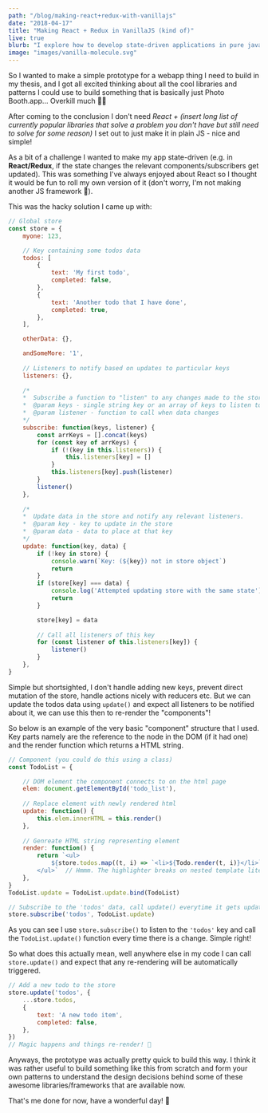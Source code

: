 ```yaml
---
path: "/blog/making-react+redux-with-vanillajs"
date: "2018-04-17"
title: "Making React + Redux in VanillaJS (kind of)"
live: true
blurb: "I explore how to develop state-driven applications in pure javascript taking some inspiration from React components and Redux stores."
image: "images/vanilla-molecule.svg"
---
```


So I wanted to make a simple prototype for a webapp thing I need to build in my thesis, and I got all excited thinking about all the cool libraries and patterns I could use to build something that is basically just Photo Booth.app... Overkill much 🤦‍♀️

After coming to the conclusion I don't need _React + (insert long list of currently popular libraries that solve a problem you don't have but still need to solve for some reason)_ I set out to just make it in plain JS - nice and simple!

As a bit of a challenge I wanted to make my app state-driven (e.g. in __React/Redux__, if the state changes the relevant components/subscribers get updated). This was something I've always enjoyed about React so I thought it would be fun to roll my own version of it (don't worry, I'm not making another JS framework 😬).

This was the hacky solution I came up with:

```js
// Global store
const store = {
	myone: 123,

	// Key containing some todos data
	todos: [
		{
			text: 'My first todo',
			completed: false,
		},
		{
			text: 'Another todo that I have done',
			completed: true,
		},
	],

	otherData: {},

	andSomeMore: '1',
	
	// Listeners to notify based on updates to particular keys
	listeners: {},
	
	/*
	*  Subscribe a function to "listen" to any changes made to the store[key] data
	*  @param keys - single string key or an array of keys to listen to
	*  @param listener - function to call when data changes
	*/
	subscribe: function(keys, listener) {
		const arrKeys = [].concat(keys)
		for (const key of arrKeys) {
			if (!(key in this.listeners)) {
				this.listeners[key] = []
			}
			this.listeners[key].push(listener)
		}
		listener()
	},
	
	/*
	*  Update data in the store and notify any relevant listeners.
	*  @param key - key to update in the store
	*  @param data - data to place at that key
	*/
	update: function(key, data) {
		if (!key in store) {
			console.warn(`Key: (${key}) not in store object`)
			return
		}
		if (store[key] === data) {
			console.log('Attempted updating store with the same state')
			return
		}

		store[key] = data
	
		// Call all listeners of this key
		for (const listener of this.listeners[key]) {
			listener()
		}
	},
}
```

Simple but shortsighted, I don't handle adding new keys, prevent direct mutation of the store, handle actions nicely with reducers etc. But we can update the todos data using `update()` and expect all listeners to be notified about it, we can use this then to re-render the "components"!

So below is an example of the very basic "component" structure that I used. Key parts namely are the reference to the node in the DOM (if it had one) and the render function which returns a HTML string.

```js
// Component (you could do this using a class)
const TodoList = {

	// DOM element the component connects to on the html page
	elem: document.getElementById('todo_list'),
	
	// Replace element with newly rendered html
	update: function() {
		this.elem.innerHTML = this.render()
	},
	
	// Genreate HTML string representing element
	render: function() {
		return `<ul>
			${store.todos.map((t, i) => `<li>${Todo.render(t, i)}</li>`).join('')}
		</ul>`	// Hmmm. The highlighter breaks on nested template literals...
	},
}
TodoList.update = TodoList.update.bind(TodoList)

// Subscribe to the 'todos' data, call update() everytime it gets updated
store.subscribe('todos', TodoList.update)
```

As you can see I use `store.subscribe()` to listen to the `'todos'` key and call the `TodoList.update()` function every time there is a change. Simple right!

So what does this actually mean, well anywhere else in my code I can call `store.update()` and expect that any re-rendering will be automatically triggered.

```js
// Add a new todo to the store
store.update('todos', {
	...store.todos,
	{
		text: 'A new todo item',
		completed: false,
	},
})
// Magic happens and things re-render! 🎉
```


Anyways, the prototype was actually pretty quick to build this way. I think it was rather useful to build something like this from scratch and form your own patterns to understand the design decisions behind some of these awesome libraries/frameworks that are available now.

That's me done for now, have a wonderful day! 🌈


